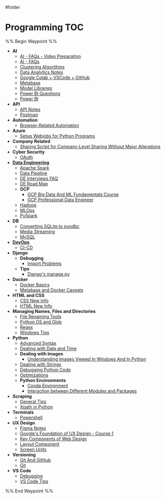 #folder
# Programming TOC

%% Begin Waypoint %%
- **AI**
	- [AI - FAQs - Video Preparation](./AI/AI%20-%20FAQs%20-%20Video%20Preparation.md)
	- [AI - FAQs](./AI/AI%20-%20FAQs.md)
	- [Clustering Algorithms](./AI/Clustering%20Algorithms.md)
	- [Data Analytics Notes](./AI/Data%20Analytics%20Notes.md)
	- [Google Colab + VSCode + GitHub](./AI/Google%20Colab%20+%20VSCode%20+%20GitHub.md)
	- [Metabase](./AI/Metabase.md)
	- [Model Libraries](./AI/Model%20Libraries.md)
	- [Power BI Questions](./AI/Power%20BI%20Questions.md)
	- [Power BI](./AI/Power%20BI.md)
- **API**
	- [API Notes](./API/API%20Notes.md)
	- [Postman](./API/Postman.md)
- **Automation**
	- [Browser-Related Automation](./Automation/Browser-Related%20Automation.md)
- **Azure**
	- [Setup Webjobs for Python Programs](./Azure/Setup%20Webjobs%20for%20Python%20Programs.md)
- **Company Related**
	- [Sharing Script for Company-Level Sharing Without Major Alterations](./Company%20Related/Sharing%20Script%20for%20Company-Level%20Sharing%20Without%20Major%20Alterations.md)
- **Cyber Security**
	- [OAuth](./Cyber%20Security/OAuth.md)
- **[Data Engineering](./Data%20Engineering/Data%20Engineering.md)**
	- [Apache Spark](./Data%20Engineering/Apache%20Spark.md)
	- [Data Pipeline](./Data%20Engineering/Data%20Pipeline.md)
	- [DE Interviews FAQ](./Data%20Engineering/DE%20Interviews%20FAQ.md)
	- [DE Road Map](./Data%20Engineering/DE%20Road%20Map.md)
	- **GCP**
		- [GCP Big Data And ML Fundamentals Course](./Data%20Engineering/GCP/GCP%20Big%20Data%20And%20ML%20Fundamentals%20Course.md)
		- [GCP Professional Data Engineer](./Data%20Engineering/GCP/GCP%20Professional%20Data%20Engineer.md)
	- [Hadoop](./Data%20Engineering/Hadoop.md)
	- [MLOps](./Data%20Engineering/MLOps.md)
	- [PySpark](./Data%20Engineering/PySpark.md)
- **DB**
	- [Converting SQLite to pyodbc](./DB/Converting%20SQLite%20to%20pyodbc.md)
	- [Media Streaming](./DB/Media%20Streaming.md)
	- [MySQL](./DB/MySQL.md)
- **[DevOps](./DevOps/DevOps.md)**
	- [CI-CD](./DevOps/CI-CD.md)
- **Django**
	- **Debugging**
		- [Import Problems](./Django/Debugging/Import%20Problems.md)
	- **Tips**
		- [Django's manage.py](./Django/Tips/Django's%20manage.py.md)
- **Docker**
	- [Docker Basics](./Docker/Docker%20Basics.md)
	- [Metabase and Docker Caveats](./Docker/Metabase%20and%20Docker%20Caveats.md)
- **HTML and CSS**
	- [CSS New Info](./HTML%20and%20CSS/CSS%20New%20Info.md)
	- [HTML New Info](./HTML%20and%20CSS/HTML%20New%20Info.md)
- **Managing Names, Files and Directories**
	- [File Renaming Tools](./Managing%20Names,%20Files%20and%20Directories/File%20Renaming%20Tools.md)
	- [Python OS and Glob](./Managing%20Names,%20Files%20and%20Directories/Python%20OS%20and%20Glob.md)
	- [Regex](./Managing%20Names,%20Files%20and%20Directories/Regex.md)
	- [Windows Tips](./Managing%20Names,%20Files%20and%20Directories/Windows%20Tips.md)
- **Python**
	- [Advanced Syntax](./Python/Advanced%20Syntax.md)
	- [Dealing with Date and Time](./Python/Dealing%20with%20Date%20and%20Time.md)
	- **Dealing with Images**
		- [Understanding Images Viewed In Windows And In Python](./Python/Dealing%20with%20Images/Understanding%20Images%20Viewed%20In%20Windows%20And%20In%20Python.md)
	- [Dealing with Strings](./Python/Dealing%20with%20Strings.md)
	- [Debugging Python Code](./Python/Debugging%20Python%20Code.md)
	- [Optimizations](./Python/Optimizations.md)
	- **Python Environments**
		- [Conda Environment](./Python/Python%20Environments/Conda%20Environment.md)
		- [Interaction between Different Modules and Packages](./Python/Python%20Environments/Interaction%20between%20Different%20Modules%20and%20Packages.md)
- **Scraping**
	- [General Tips](./Scraping/General%20Tips.md)
	- [Xpath in Python](./Scraping/Xpath%20in%20Python.md)
- **Terminals**
	- [Powershell](./Terminals/Powershell.md)
- **UX Design**
	- [Figma Notes](./UX%20Design/Figma%20Notes.md)
	- [Google's Foundation of UX Design - Course 1](./UX%20Design/Google's%20Foundation%20of%20UX%20Design%20-%20Course%201.md)
	- [Key Components of Web Design](./UX%20Design/Key%20Components%20of%20Web%20Design.md)
	- [Layout Component](./UX%20Design/Layout%20Component.md)
	- [Screen Units](./UX%20Design/Screen%20Units.md)
- **Versioning**
	- [Git And GitHub](./Versioning/Git%20And%20GitHub.md)
	- [Git](./Versioning/Git.md)
- **VS Code**
	- [Debugging](./VS%20Code/Debugging.md)
	- [VS Code Tips](./VS%20Code/VS%20Code%20Tips.md)

%% End Waypoint %%